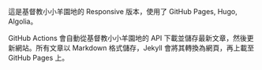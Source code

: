 這是基督教小小羊園地的 Responsive 版本，使用了 GitHub Pages, Hugo, Algolia。

GitHub Actions 會自動從基督教小小羊園地的 API 下載並儲存最新文章，然後更新網站。所有文章以 Markdown 格式儲存，Jekyll 會將其轉換為網頁，再上載至 GitHub Pages 上。